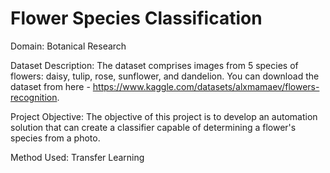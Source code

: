 # Flower Species Classification

Domain: 
Botanical Research

Dataset Description:
The dataset comprises images from 5 species of flowers: daisy, tulip, rose, sunflower, and dandelion. You can download the dataset from here - https://www.kaggle.com/datasets/alxmamaev/flowers-recognition.

Project Objective:
The objective of this project is to develop an automation solution that can create a classifier capable of determining a flower's species from a photo.

Method Used:
Transfer Learning 

